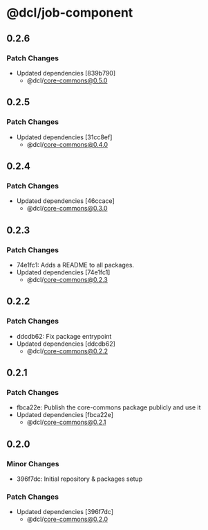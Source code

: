 # @dcl/job-component

## 0.2.6

### Patch Changes

- Updated dependencies [839b790]
  - @dcl/core-commons@0.5.0

## 0.2.5

### Patch Changes

- Updated dependencies [31cc8ef]
  - @dcl/core-commons@0.4.0

## 0.2.4

### Patch Changes

- Updated dependencies [46ccace]
  - @dcl/core-commons@0.3.0

## 0.2.3

### Patch Changes

- 74e1fc1: Adds a README to all packages.
- Updated dependencies [74e1fc1]
  - @dcl/core-commons@0.2.3

## 0.2.2

### Patch Changes

- ddcdb62: Fix package entrypoint
- Updated dependencies [ddcdb62]
  - @dcl/core-commons@0.2.2

## 0.2.1

### Patch Changes

- fbca22e: Publish the core-commons package publicly and use it
- Updated dependencies [fbca22e]
  - @dcl/core-commons@0.2.1

## 0.2.0

### Minor Changes

- 396f7dc: Initial repository & packages setup

### Patch Changes

- Updated dependencies [396f7dc]
  - @dcl/core-commons@0.2.0
